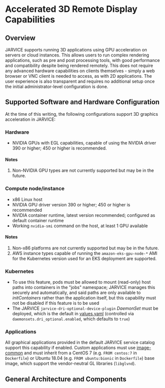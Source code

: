 # Accelerated 3D Remote Display Capabilities

## Overview

JARVICE supports running 3D applications using GPU acceleration on servers or cloud instances.  This allows users to run complex rendering applications, such as pre and post processing tools, with good performance and compatibility despite being rendered remotely.  This does not require any advanced hardware capabilities on clients themselves - simply a web browser or VNC client is needed to access, as with 2D applications.  The user experience is also transparent and requires no additional setup once the initial administrator-level configuration is done.

## Supported Software and Hardware Configuration

At the time of this writing, the following configurations support 3D graphics acceleration in JARVICE:

### Hardware

- NVIDIA GPUs with EGL capabilities, capable of using the NVIDIA driver 390 or higher; 450 or higher is recommended.

#### Notes
1. Non-NVIDIA GPU types are not currently supported but may be in the future.

### Compute node/instance

- x86 Linux host
- NVIDIA GPU driver version 390 or higher; 450 or higher is recommended
- NVIDIA container runtime, latest version recommended; configured as default container runtime
- Working `nvidia-smi` command on the host, at least 1 GPU available

#### Notes
1. Non-x86 platforms are not currently supported but may be in the future.
2. AWS instance types capable of running the `amazon-eks-gpu-node-*` AMI for the Kubernetes version used for an EKS deployment are supported.

### Kubernetes

- To use this feature, pods must be allowed to mount (read-only) host paths into containers in the "jobs" namespace; JARVICE manages this securely and automatically, and said paths are only available to *initContainers* rather than the application itself, but this capability must not be disabled if this feature is to be used
- The JARVICE `jarvice-dri-optional-device-plugin` *DaemonSet* must be deployed, which is the default in [values.yaml](values.yaml) (controlled via `daemonsets.dri_optional.enabled`, which defaults to `true`)

### Applications

All graphical applications provided in the default JARVICE service catalog support this capability if enabled.  Custom applications must use [image-common](https://github.com/nimbix/image-common) and must inherit from a CentOS 7 (e.g. `FROM centos:7` in `Dockerfile`) or Ubuntu 18.04 (e.g. `FROM ubuntu:bionic` in `Dockerfile`) base image, which support the vendor-neutral GL libraries (`libglvnd`).

## General Architecture and Components

